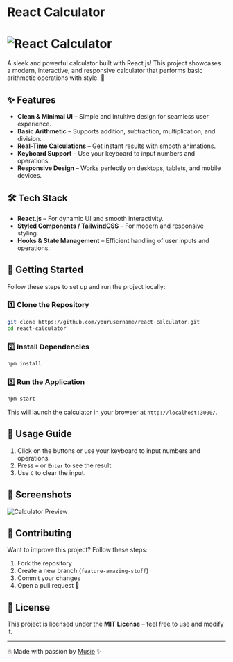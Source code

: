 # React Calculator

# ![React Calculator](https://fantastic-bublanina-f8030e.netlify.app/)

A sleek and powerful calculator built with React.js! This project showcases a modern, interactive, and responsive calculator that performs basic arithmetic operations with style. 🚀

## ✨ Features
- **Clean & Minimal UI** – Simple and intuitive design for seamless user experience.
- **Basic Arithmetic** – Supports addition, subtraction, multiplication, and division.
- **Real-Time Calculations** – Get instant results with smooth animations.
- **Keyboard Support** – Use your keyboard to input numbers and operations.
- **Responsive Design** – Works perfectly on desktops, tablets, and mobile devices.

## 🛠 Tech Stack
- **React.js** – For dynamic UI and smooth interactivity.
- **Styled Components / TailwindCSS** – For modern and responsive styling.
- **Hooks & State Management** – Efficient handling of user inputs and operations.

## 🚀 Getting Started
Follow these steps to set up and run the project locally:

### 1️⃣ Clone the Repository
```bash
git clone https://github.com/yourusername/react-calculator.git
cd react-calculator
```

### 2️⃣ Install Dependencies
```bash
npm install
```

### 3️⃣ Run the Application
```bash
npm start
```
This will launch the calculator in your browser at `http://localhost:3000/`.

## 🎯 Usage Guide
1. Click on the buttons or use your keyboard to input numbers and operations.
2. Press `=` or `Enter` to see the result.
3. Use `C` to clear the input.

## 📸 Screenshots
![Calculator Preview](https://user-images.githubusercontent.com/your-image-preview.png)

## 🤝 Contributing
Want to improve this project? Follow these steps:
1. Fork the repository
2. Create a new branch (`feature-amazing-stuff`)
3. Commit your changes
4. Open a pull request 🚀

## 📜 License
This project is licensed under the **MIT License** – feel free to use and modify it.

---

🔥 Made with passion by [Musie](https://github.com/Musie480) ✨

